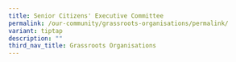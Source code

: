 ```yaml
---
title: Senior Citizens' Executive Committee
permalink: /our-community/grassroots-organisations/permalink/
variant: tiptap
description: ""
third_nav_title: Grassroots Organisations
---
```


